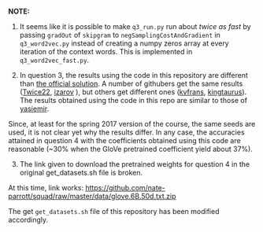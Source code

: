 **NOTE:**

1. It seems like it is possible to make `q3_run.py` run about *twice as fast* by passing `gradOut` of `skipgram` to `negSamplingCostAndGradient` in `q3_word2vec.py` instead of creating a numpy zeros array at every iteration of the context words. This is implemented in `q3_word2vec_fast.py`.

2. In question 3, the results using the code in this repository are different than [the official solution](http://web.stanford.edu/class/cs224n/assignment1/assignment1_soln.pdf "the official solution"). A number of githubers get the same results ([Twice22](https://github.com/Twice22/CS224n-solutions/blob/master/Assigment%201/assignment1/q3_word_vectors.png), [izarov](https://github.com/izarov/cs224n/blob/master/assignment1/q3_word_vectors.png) ), but others get different ones ([kvfrans](https://github.com/kvfrans/cs224-solutions/blob/master/a1/q3_word_vectors.png), [kingtaurus](https://github.com/kingtaurus/cs224d/blob/master/assignment1/q3_word_vectors.png)). The results obtained using the code in this repo are similar to those of [yasiemir](https://github.com/yasiemir/cs224n/blob/master/assignment1/q3_word_vectors.png).

 Since, at least for the spring 2017 version of the course, the same seeds are used, it is not clear yet why the results differ. In any case, the accuracies attained in question 4 with the coefficients obtained using this code are reasonable (~30% when the GloVe pretrained coefficient yield about 37%).

3. The link given to download the pretrained weights for question 4 in the original get_datasets.sh file is broken.

 At this time, link works: https://github.com/nate-parrott/squad/raw/master/data/glove.6B.50d.txt.zip

 The get <code>get_datasets.sh</code> file of this repository has been modified accordingly.
